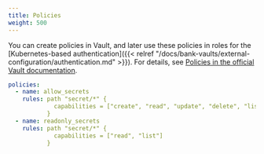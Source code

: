 ```yaml
---
title: Policies
weight: 500
---
```


You can create policies in Vault, and later use these policies in roles for the
[Kubernetes-based authentication]({{< relref "/docs/bank-vaults/external-configuration/authentication.md" >}}). For details,
see [Policies in the official Vault documentation](https://www.vaultproject.io/docs/concepts/policies.html).

```yaml
policies:
  - name: allow_secrets
    rules: path "secret/*" {
             capabilities = ["create", "read", "update", "delete", "list"]
           }
  - name: readonly_secrets
    rules: path "secret/*" {
             capabilities = ["read", "list"]
           }
```
